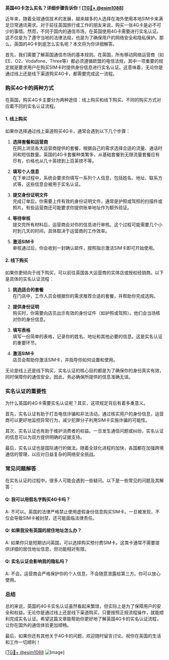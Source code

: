 **英国4G卡怎么实名？详细步骤告诉你！[[TG💪+ @esim1088](https://t.me/s/esim1088)]**

近年来，随着全球通信技术的发展，越来越多的人选择在海外使用本地SIM卡来满足日常通讯需求。对于前往英国旅行或工作的朋友来说，购买一张4G卡是必不可少的事情。然而，不同于国内的通信市场，在英国使用4G卡需要进行实名认证。这不仅是为了遵守当地的法律法规，也是为了确保用户的网络安全和隐私保护。那么，英国的4G卡到底怎么实名呢？本文将为你详细解答。

首先，我们需要了解英国通信市场的基本规则。在英国，所有移动网络运营商（如EE、O2、Vodafone、Three等）都必须遵循欧盟的电信法规，其中一项重要的规定就是要求用户在购买SIM卡时提供身份信息进行实名认证。这意味着，无论你是通过线上还是线下渠道购买4G卡，都需要完成这一流程。

### **购买4G卡的两种方式**

在英国，购买4G卡主要分为两种途径：线上购买和线下购买。不同的购买方式对应着不同的实名认证流程。

#### **1. 线上购买**

如果你选择通过线上渠道购买4G卡，通常会遇到以下几个步骤：

1. **选择套餐和运营商**  
   在网上浏览各大运营商提供的套餐，根据自己的需求选择合适的流量、通话时间和短信数量。英国的4G卡套餐种类繁多，从基础套餐到无限流量套餐应有尽有，价格也从几十英镑到上百英镑不等。

2. **填写个人信息**  
   在下单过程中，系统会要求你填写一系列个人信息，包括姓名、地址、联系方式等。这些信息会被用于实名认证。

3. **提交身份证明文件**  
   完成订单后，你需要上传有效的身份证明文件，通常是护照或驾照的扫描件或照片。有些运营商还可能要求你提供账单地址作为额外验证。

4. **等待审核**  
   提交完所有材料后，运营商会对你的信息进行审核。这个过程可能需要几个小时到几天的时间，具体取决于运营商的工作效率。

5. **激活SIM卡**  
   审核通过后，你会收到一封确认邮件，按照指示激活SIM卡即可开始使用。

#### **2. 线下购买**

如果你更倾向于线下购买，可以前往英国各大运营商的实体店或授权经销商。以下是具体的实名认证流程：

1. **挑选适合的套餐**  
   在门店中，工作人员会根据你的需求推荐合适的套餐，并帮助你完成选购。

2. **提供身份证明**  
   购买时，你需要向店员出示有效的身份证件（如护照或驾照）。他们会当场核对你的身份信息。

3. **填写表格**  
   填写一份简单的表格，记录你的姓名、地址和其他必要的信息。这是实名认证的重要环节。

4. **激活SIM卡**  
   店员会帮助你激活SIM卡，并指导你如何设置和使用。

无论是线上还是线下购买，实名认证的核心目的都是为了确保你的身份真实有效，同时保障你的通信安全。因此，务必确保所提供的信息准确无误。

### **实名认证的重要性**

为什么英国的4G卡需要实名认证呢？其实，这项规定背后有着多重意义。

首先，实名认证有助于打击电信诈骗和非法活动。通过核实用户的身份信息，运营商可以更好地监控异常行为，减少犯罪分子利用SIM卡实施诈骗的可能性。

其次，实名认证也有助于维护消费者的权益。一旦发生通信问题或纠纷，实名认证的信息可以为双方提供明确的证据支持。

最后，实名认证也是国际通行的做法。随着全球化进程的加快，各国都在加强跨境通信的管理，以应对日益复杂的网络安全挑战。

### **常见问题解答**

在实名认证的过程中，很多人可能会遇到一些疑问。以下是一些常见的问题及其解答：

#### **Q: 我可以用假名字购买4G卡吗？**  
A: 不可以。英国的法律严格禁止使用虚假身份信息购买SIM卡。一旦被发现，不仅会导致SIM卡被封禁，还可能面临法律责任。

#### **Q: 如果我没有英国的居住地址怎么办？**  
A: 如果你只是短期访问英国，可以选择购买预付费SIM卡。这类卡通常不需要提供详细的居住地址信息，但功能相对有限。

#### **Q: 实名认证会影响我的隐私吗？**  
A: 不会。运营商会严格保护你的个人信息，不会随意泄露给第三方。你可以放心使用。

### **总结**

总的来说，英国的4G卡实名认证虽然看起来繁琐，但实际上是为了保障用户的安全和权益。无论你是通过线上还是线下渠道购买，只要按照正规流程操作，就能顺利完成实名认证。希望这篇文章能帮助你更好地了解英国4G卡的实名认证流程，让你在国外的通信体验更加顺畅。

最后，如果你还有其他关于4G卡的问题，欢迎随时留言讨论。祝你在英国的生活和工作一切顺利！

[[TG💪+ @esim1088](https://t.me/s/esim1088) ![Image](https://i.postimg.cc/4NQfJmqS/Snipaste-2025-05-13-00-14-12.png)]